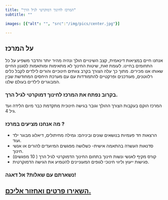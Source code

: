 ```yaml
---
title: "המרכז לחינוך דמוקרטי לגיל הרך"
subtitle: ""

images: [{"alt": "", "src":"/img/pics/center.jpg"}]

---
```

## על המרכז
אנחנו חיים במציאות דינאמית, קצב השינויים הולך ונהיה מהיר יותר והדבר משפיע על כל התחומים בחיינו. 
לעומת זאת, שיטות החינוך לא מתאימות ומותאמות לסגנון החיים שאותו אנו מכירים.
מתוך כך עלה הצורך בקרב צוותים חינוכיים והורים לילדים לקבל כלים רלווטנים, מעודכנים ופרקטיים להתמודדות עם עם מערכת היחסים המחודשת שבין המבוגרים לילדים בעולם שלנו.  

### בקרוב נפתח את המרכז לחינוך דמוקרטי לגיל הרך. 
המרכז הוקם בעקבות הצורך ההולך וגובר בגישה חינוכית מתקדמת כבר מיום הלידה ועד גיל 4.
 
### מה אנחנו מציעים במרכז ?
 
- הרצאות חד פעמיות בנושאים שונים וביניהם: גמילה מחיתולים, דיאלוג מבוגר ילד ועוד.
- סדנאות העשרה בהתאמה אישית- כשלושה מפגשים המיועדים להורים או אנשי חינוך. 
- קורס מקיף לאנשי ונשות חינוך בתחום החינוך הדמוקרטי לגיל הרך ( 10 מפגשים)
- פגישות ייעוץ וליווי חינוכי לגופים המעוניינים להטמיע את הגישה הדמוקרטית.
 

### נשארתם עם שאלות? אל דאגה!
## [השאירו פרטים ואחזור אליכם.](/contact)